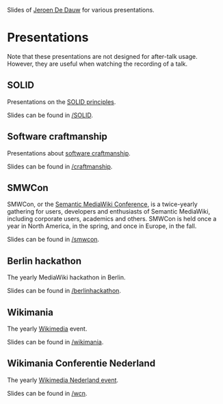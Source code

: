 Slides of [Jeroen De Dauw](https://twitter.com/#!/JeroenDeDauw)
for various presentations.

Presentations
=============

Note that these presentations are not designed for after-talk usage.
However, they are useful when watching the recording of a talk.

## SOLID

Presentations on the [SOLID principles](https://en.wikipedia.org/wiki/SOLID).

Slides can be found in [/SOLID](/SOLID).

## Software craftmanship

Presentations about [software craftmanship](http://manifesto.softwarecraftsmanship.org).

Slides can be found in [/craftmanship](/craftmanship).

SMWCon
-------

SMWCon, or the [Semantic MediaWiki Conference](http://semantic-mediawiki.org/wiki/SMWCon),
is a twice-yearly gathering for users,
developers and enthusiasts of Semantic MediaWiki, including corporate users, academics
and others. SMWCon is held once a year in North America, in the spring, and once in
Europe, in the fall.

Slides can be found in [/smwcon](/smwcon).

## Berlin hackathon

The yearly MediaWiki hackathon in Berlin.

Slides can be found in [/berlinhackathon](/berlinhackathon).

## Wikimania

The yearly [Wikimedia](https://wikimania.wikimedia.org) event.

Slides can be found in [/wikimania](/wikimania).

## Wikimania Conferentie Nederland

The yearly [Wikimedia Nederland event](https://www.wikimediaconferentie.nl).

Slides can be found in [/wcn](/wcn).
